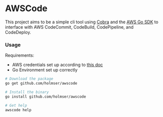 # AWSCode

This project aims to be a simple cli tool using [Cobra](https://github.com/spf13/cobra) and the [AWS Go SDK](https://github.com/aws/aws-sdk-go) to interface with AWS CodeCommit, CodeBuild, CodePipeline, and CodeDeploy.  

### Usage 
Requirements:
- AWS credentials set up according to [this doc](https://docs.aws.amazon.com/cli/latest/userguide/cli-chap-getting-started.html)
- Go Environment set up correctly


```bash
# Download the package
go get github.com/holmser/awscode

# Install the binary
go install github.com/holmser/awscode

# Get help
awscode help
```
